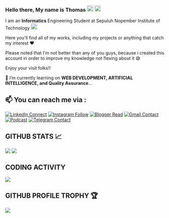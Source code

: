 ### Hello there, My name is Thomas <img src="https://media.giphy.com/media/ekeXXN8CG7xEavr6rP/giphy.gif" width="20px">  <img src="https://media.giphy.com/media/VCst7uRnCOx6asgvqj/giphy.gif" width="20px">

I am an **Informatics** Engineering Student at Sepuluh Nopember Institute of Technology <img src="https://media.giphy.com/media/cAcofT0wwuRnwZ8PGE/giphy.gif" width="20px">

Here you'll find all of my works, including my projects or anything that catch my interest ❤

Please noted that I'm not better than any of you guys, because i created this account in order to improve my knowledge not flexing about it 😅

Enjoy your visit folks!!

📙 I’m currently learning on **WEB DEVELOPMENT, ARTIFICIAL INTELLIGENCE, and Quality Assurance**...

## 📫 You can reach me via :
[![LinkedIn Connect](https://img.shields.io/badge/LinkedIn-0077B5?style=for-the-badge&logo=linkedin&logoColor=white)](https://www.linkedin.com/in/thomas-dwi-a-b5255412b/)
[![Instagram Follow](https://img.shields.io/badge/Instagram-E4405F?style=for-the-badge&logo=instagram&logoColor=white)](https://www.instagram.com/thomasdwi.a/)
[![Blogger Read](https://img.shields.io/badge/Blogger-FF5722?style=for-the-badge&logo=blogger&logoColor=white)](https://successfulthomas.blogspot.com/)
[![Gmail Contact](https://img.shields.io/badge/Gmail-D14836?style=for-the-badge&logo=gmail&logoColor=white)](mailto:mastomcsc23@gmail.com)
[![Podcast](https://img.shields.io/badge/Spotify-1ED760?&style=for-the-badge&logo=spotify&logoColor=white)](https://open.spotify.com/show/3lpZRMMvK2L035WlaLeDBH?si=e81a73ec9fb7498f)
[![Telegram Contact](https://img.shields.io/badge/Telegram-2CA5E0?style=for-the-badge&logo=telegram&logoColor=white)](https://t.me/misdinar)
<br>
     
## GITHUB STATS 📈
<p>
  <img src="https://github-readme-stats.vercel.app/api?username=Misdinar&line_height=27&count_private=true&show_icons=true&theme=vision-friendly-dark&hide_border=true" />
  <img src="https://github-readme-stats.vercel.app/api/top-langs/?username=Misdinar&langs_count=8&theme=highcontrast&hide_border=true&layout=compact" />
</p>

## CODING ACTIVITY
<p>
  <img src="https://github-readme-stats.vercel.app/api/wakatime?username=LevraGav&layout=compact&theme=chartreuse-dark&hide_border=true" />
</p>

## GITHUB PROFILE TROPHY 🏆
<p>
  <img src="https://github-profile-trophy.vercel.app/?username=LevraGav&margin-w=25&margin-h=25&column=7&theme=darkhub" />    
</p>

